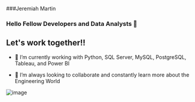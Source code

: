 ###Jeremiah Martin 

### Hello Fellow Developers and Data Analysts 👋

## Let's work together!!


- 🔭 I’m currently working with Python, SQL Server, MySQL, PostgreSQL, Tableau, and Power BI 

- 👯 I’m always looking to collaborate and constantly learn more about the Engineering World




 

![image](https://user-images.githubusercontent.com/86543368/193711164-7d32bac8-9839-4888-be4b-e67bd6ed7053.png)

